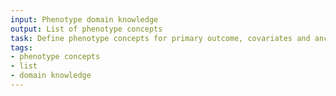 ```yaml
---
input: Phenotype domain knowledge
output: List of phenotype concepts
task: Define phenotype concepts for primary outcome, covariates and ancillary variables
tags:
- phenotype concepts
- list
- domain knowledge
---
```

